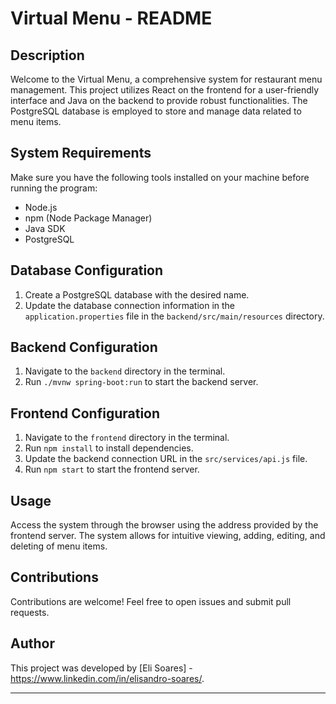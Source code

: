 # Virtual Menu - README

## Description

Welcome to the Virtual Menu, a comprehensive system for restaurant menu management. This project utilizes React on the frontend for a user-friendly interface and Java on the backend to provide robust functionalities. The PostgreSQL database is employed to store and manage data related to menu items.

## System Requirements

Make sure you have the following tools installed on your machine before running the program:

- Node.js
- npm (Node Package Manager)
- Java SDK
- PostgreSQL

## Database Configuration

1. Create a PostgreSQL database with the desired name.
2. Update the database connection information in the `application.properties` file in the `backend/src/main/resources` directory.

## Backend Configuration

1. Navigate to the `backend` directory in the terminal.
2. Run `./mvnw spring-boot:run` to start the backend server.

## Frontend Configuration

1. Navigate to the `frontend` directory in the terminal.
2. Run `npm install` to install dependencies.
3. Update the backend connection URL in the `src/services/api.js` file.
4. Run `npm start` to start the frontend server.

## Usage

Access the system through the browser using the address provided by the frontend server. The system allows for intuitive viewing, adding, editing, and deleting of menu items.

## Contributions

Contributions are welcome! Feel free to open issues and submit pull requests.

## Author

This project was developed by [Eli Soares] - https://www.linkedin.com/in/elisandro-soares/.

---
